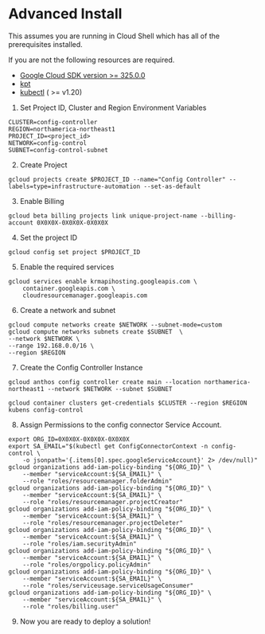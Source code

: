 Advanced Install
==================================

This assumes you are running in Cloud Shell which has all of the prerequisites installed. 

If you are not the following resources are required.
* [Google Cloud SDK version >= 325.0.0](https://cloud.google.com/sdk/docs/downloads-versioned-archives)
* [kpt](https://kpt.dev/installation/)
* [kubectl](https://kubernetes.io/docs/tasks/tools/) ( >= v1.20)

1. Set Project ID, Cluster and Region Environment Variables
```
CLUSTER=config-controller
REGION=northamerica-northeast1
PROJECT_ID=<project_id>
NETWORK=config-control
SUBNET=config-control-subnet
```

2. Create Project
```
gcloud projects create $PROJECT_ID --name="Config Controller" --labels=type=infrastructure-automation --set-as-default
```

3. Enable Billing
```
gcloud beta billing projects link unique-project-name --billing-account 0X0X0X-0X0X0X-0X0X0X
```

4. Set the project ID
```
gcloud config set project $PROJECT_ID
```

5. Enable the required services
```
gcloud services enable krmapihosting.googleapis.com \
    container.googleapis.com \
    cloudresourcemanager.googleapis.com
```

6. Create a network and subnet
```
gcloud compute networks create $NETWORK --subnet-mode=custom
gcloud compute networks subnets create $SUBNET  \
--network $NETWORK \
--range 192.168.0.0/16 \
--region $REGION
```

7. Create the Config Controller Instance
```
gcloud anthos config controller create main --location northamerica-northeast1 --network $NETWORK --subnet $SUBNET
```
```
gcloud container clusters get-credentials $CLUSTER --region $REGION
kubens config-control
```

8. Assign Permissions to the config connector Service Account.

```
export ORG_ID=0X0X0X-0X0X0X-0X0X0X
export SA_EMAIL="$(kubectl get ConfigConnectorContext -n config-control \
    -o jsonpath='{.items[0].spec.googleServiceAccount}' 2> /dev/null)"
gcloud organizations add-iam-policy-binding "${ORG_ID}" \
    --member "serviceAccount:${SA_EMAIL}" \
    --role "roles/resourcemanager.folderAdmin"
gcloud organizations add-iam-policy-binding "${ORG_ID}" \
    --member "serviceAccount:${SA_EMAIL}" \
    --role "roles/resourcemanager.projectCreator"
gcloud organizations add-iam-policy-binding "${ORG_ID}" \
    --member "serviceAccount:${SA_EMAIL}" \
    --role "roles/resourcemanager.projectDeleter"
gcloud organizations add-iam-policy-binding "${ORG_ID}" \
    --member "serviceAccount:${SA_EMAIL}" \
    --role "roles/iam.securityAdmin"
gcloud organizations add-iam-policy-binding "${ORG_ID}" \
    --member "serviceAccount:${SA_EMAIL}" \
    --role "roles/orgpolicy.policyAdmin"
gcloud organizations add-iam-policy-binding "${ORG_ID}" \
    --member "serviceAccount:${SA_EMAIL}" \
    --role "roles/serviceusage.serviceUsageConsumer"
gcloud organizations add-iam-policy-binding "${ORG_ID}" \
    --member "serviceAccount:${SA_EMAIL}" \
    --role "roles/billing.user"    
``` 

9. Now you are ready to deploy a solution!
